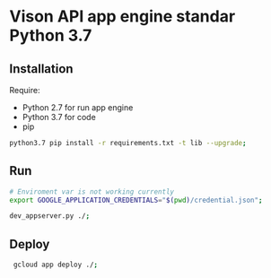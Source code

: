 # Vison API app engine standar Python 3.7

## Installation

Require:
- Python 2.7 for run app engine
- Python 3.7 for code
- pip


```bash
python3.7 pip install -r requirements.txt -t lib --upgrade;
```
## Run

```bash
# Enviroment var is not working currently
export GOOGLE_APPLICATION_CREDENTIALS="$(pwd)/credential.json";

dev_appserver.py ./;
```

## Deploy

```bash
 gcloud app deploy ./;
```
